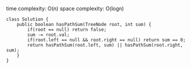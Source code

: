 [](https://leetcode.com/problems/path-sum/)

time complexity: O(n)
space complexity: O(logn)
```
class Solution {
    public boolean hasPathSum(TreeNode root, int sum) {
        if(root == null) return false;
        sum -= root.val;
        if(root.left == null && root.right == null) return sum == 0;
        return hasPathSum(root.left, sum) || hasPathSum(root.right, sum);
    }
}
```